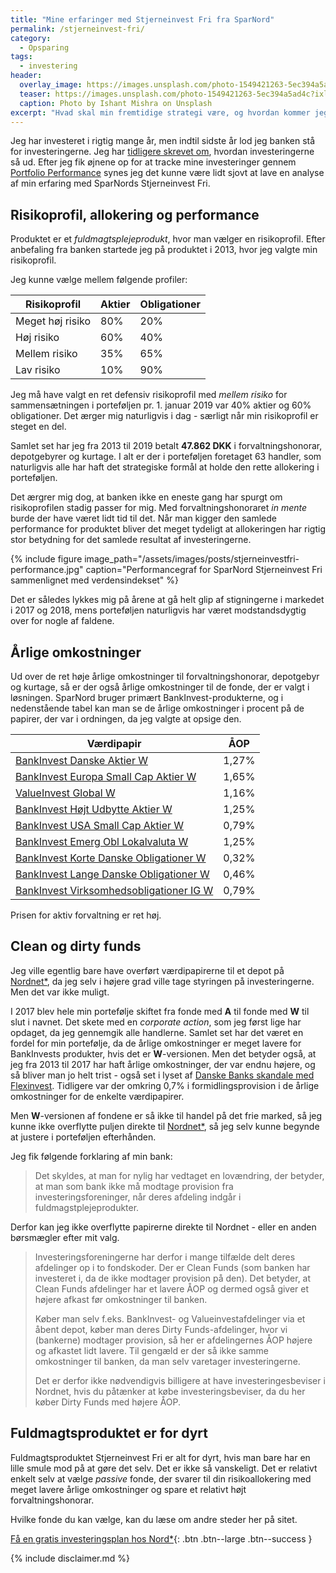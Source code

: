 ```yaml
---
title: "Mine erfaringer med Stjerneinvest Fri fra SparNord"
permalink: /stjerneinvest-fri/
category:
  - Opsparing
tags:
  - investering
header:
  overlay_image: https://images.unsplash.com/photo-1549421263-5ec394a5ad4c?ixlib=rb-1.2.1&ixid=eyJhcHBfaWQiOjEyMDd9&auto=format&fit=crop&w=1500&q=80
  teaser: https://images.unsplash.com/photo-1549421263-5ec394a5ad4c?ixlib=rb-1.2.1&ixid=eyJhcHBfaWQiOjEyMDd9&auto=format&fit=crop&w=400&q=80
  caption: Photo by Ishant Mishra on Unsplash
excerpt: "Hvad skal min fremtidige strategi være, og hvordan kommer jeg derhen?"
---
```


Jeg har investeret i rigtig mange år, men indtil sidste år lod jeg banken stå for investeringerne. Jeg har [tidligere skrevet om](/investering-vol2/), hvordan investeringerne så ud. Efter jeg fik øjnene op for at tracke mine investeringer gennem [Portfolio Performance](/hvordan-tracker-jeg-min-portefolje/) synes jeg det kunne være lidt sjovt at lave en analyse af min erfaring med SparNords Stjerneinvest Fri.

## Risikoprofil, allokering og performance

Produktet er et _fuldmagtsplejeprodukt_, hvor man vælger en risikoprofil. Efter anbefaling fra banken startede jeg på produktet i 2013, hvor jeg valgte min risikoprofil.

Jeg kunne vælge mellem følgende profiler:

| Risikoprofil     | Aktier | Obligationer |
|------------------|--------|--------------|
| Meget høj risiko | 80%    | 20%          |
| Høj risiko       | 60%    | 40%          |
| Mellem risiko    | 35%    | 65%          |
| Lav risiko       | 10%    | 90%          |

Jeg må have valgt en ret defensiv risikoprofil med _mellem risiko_ for sammensætningen i porteføljen pr. 1. januar 2019 var 40% aktier og 60% obligationer. Det ærger mig naturligvis i dag - særligt når min risikoprofil er steget en del. 

Samlet set har jeg fra 2013 til 2019 betalt **47.862 DKK** i forvaltningshonorar, depotgebyrer og kurtage. I alt er der i porteføljen foretaget 63 handler, som naturligvis alle har haft det strategiske formål at holde den rette allokering i porteføljen.

Det ærgrer mig dog, at banken ikke en eneste gang har spurgt om risikoprofilen stadig passer for mig. Med forvaltningshonoraret _in mente_ burde der have været lidt tid til det. Når man kigger den samlede performance for produktet bliver det meget tydeligt at allokeringen har rigtig stor betydning for det samlede resultat af investeringerne.

{% include figure image_path="/assets/images/posts/stjerneinvestfri-performance.jpg" caption="Performancegraf for SparNord Stjerneinvest Fri sammenlignet med verdensindekset" %}

Det er således lykkes mig på årene at gå helt glip af stigningerne i markedet i 2017 og 2018, mens porteføljen naturligvis har været modstandsdygtig over for nogle af faldene.

## Årlige omkostninger

Ud over de ret høje årlige omkostninger til forvaltningshonorar, depotgebyr og kurtage, så er der også årlige omkostninger til de fonde, der er valgt i løsningen. SparNord bruger primært BankInvest-produkterne, og i nedenstående tabel kan man se de årlige omkostninger i procent på de papirer, der var i ordningen, da jeg valgte at opsige den.

| Værdipapir                                                                                                         | ÅOP   |
|--------------------------------------------------------------------------------------------------------------------|-------|
| [BankInvest Danske Aktier W](http://www.morningstar.dk/dk/funds/snapshot/snapshot.aspx?id=F00000Z24P)              | 1,27% |
| [BankInvest Europa Small Cap Aktier W](http://www.morningstar.dk/dk/funds/snapshot/snapshot.aspx?id=F00000Z24R)    | 1,65% |
| [ValueInvest Global W](http://www.morningstar.dk/dk/funds/snapshot/snapshot.aspx?id=F00000Z4AC)                    | 1,16% |
| [BankInvest Højt Udbytte Aktier W](http://www.morningstar.dk/dk/funds/snapshot/snapshot.aspx?id=F00000Z24T)        | 1,25% |
| [BankInvest USA Small Cap Aktier W](http://www.morningstar.dk/dk/funds/snapshot/snapshot.aspx?id=F00000Z24V)       | 0,79% |
| [BankInvest Emerg Obl Lokalvaluta W](http://www.morningstar.dk/dk/funds/snapshot/snapshot.aspx?id=F00000Z24Y)      | 1,25% |
| [BankInvest Korte Danske Obligationer W](http://www.morningstar.dk/dk/funds/snapshot/snapshot.aspx?id=F00000Z24Z)  | 0,32% |
| [BankInvest Lange Danske Obligationer W](http://www.morningstar.dk/dk/funds/snapshot/snapshot.aspx?id=F00000Z250)  | 0,46% |
| [BankInvest Virksomhedsobligationer IG W](http://www.morningstar.dk/dk/funds/snapshot/snapshot.aspx?id=F00000Z252) | 0,79% |

Prisen for aktiv forvaltning er ret høj.

## Clean og dirty funds

Jeg ville egentlig bare have overført værdipapirerne til et depot på [Nordnet\*](/go/nordnet/), da jeg selv i højere grad ville tage styringen på investeringerne. Men det var ikke muligt.

I 2017 blev hele min portefølje skiftet fra fonde med **A** til fonde med **W** til slut i navnet. Det skete med en _corporate action_, som jeg først lige har opdaget, da jeg gennemgik alle handlerne. Samlet set har det været en fordel for min portefølje, da de årlige omkostninger er meget lavere for BankInvests produkter, hvis det er **W**-versionen. Men det betyder også, at jeg fra 2013 til 2017 har haft årlige omkostninger, der var endnu højere, og så bliver man jo helt trist - også set i lyset af [Danske Banks skandale med Flexinvest](https://www.dr.dk/nyheder/penge/bagmandspolitiet-sigter-danske-bank-i-sag-om-investeringsprodukt). Tidligere var der omkring 0,7% i formidlingsprovision i de årlige omkostninger for de enkelte værdipapirer.

Men **W**-versionen af fondene er så ikke til handel på det frie marked, så jeg kunne ikke overflytte puljen direkte til [Nordnet\*](/go/nordnet/), så jeg selv kunne begynde at justere i porteføljen efterhånden. 

Jeg fik følgende forklaring af min bank:

> Det skyldes, at man for nylig har vedtaget en lovændring, der betyder, at man som bank ikke må modtage provision fra investeringsforeninger, når deres afdeling indgår i fuldmagstplejeprodukter. 

Derfor kan jeg ikke overflytte papirerne direkte til Nordnet - eller en anden børsmægler efter mit valg.

> Investeringsforeningerne har derfor i mange tilfælde delt deres afdelinger op i to fondskoder. Der er Clean Funds (som banken har investeret i, da de ikke modtager provision på den). Det betyder, at Clean Funds afdelinger har et lavere ÅOP og dermed også giver et højere afkast før omkostninger til banken.
>
> Køber man selv f.eks. BankInvest- og Valueinvestafdelinger via et åbent depot, køber man deres Dirty Funds-afdelinger, hvor vi (bankerne) modtager provision, så her er afdelingernes ÅOP højere og afkastet lidt lavere. Til gengæld er der så ikke samme omkostninger til banken, da man selv varetager investeringerne.
>
> Det er derfor ikke nødvendigvis billigere at have investeringesbeviser i Nordnet, hvis du påtænker at købe investeringsbeviser, da du her køber Dirty Funds med højere ÅOP.

## Fuldmagtsproduktet er for dyrt

Fuldmagtsproduktet Stjerneinvest Fri er alt for dyrt, hvis man bare har en lille smule mod på at gøre det selv. Det er ikke så vanskeligt. Det er relativt enkelt selv at vælge _passive_ fonde, der svarer til din risikoallokering med meget lavere årlige omkostninger og spare et relativt højt forvaltningshonorar. 

Hvilke fonde du kan vælge, kan du læse om andre steder her på sitet.

[Få en gratis investeringsplan hos Nord\*](/go/nord/){: .btn .btn--large .btn--success }

{% include disclaimer.md %}
